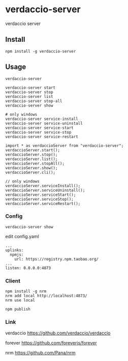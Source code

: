 # verdaccio-server

verdaccio server

## Install

```
npm install -g verdaccio-server
```

## Usage

```
verdaccio-server
```

```
verdaccio-server start
verdaccio-server stop
verdaccio-server list
verdaccio-server stop-all
verdaccio-server show
```

```
# only windows
verdaccio-server service-install
verdaccio-server service-uninstall
verdaccio-server service-start
verdaccio-server service-stop
verdaccio-server service-restart
```

```
import * as verdaccioServer from "verdaccio-server";
verdaccioServer.start();
verdaccioServer.stop();
verdaccioServer.list();
verdaccioServer.stopAll();
verdaccioServer.show();
verdaccioServer.cli();
```

```
// only windows
verdaccioServer.serviceInstall();
verdaccioServer.serviceUninstall();
verdaccioServer.serviceStart();
verdaccioServer.serviceStop();
verdaccioServer.serviceRestart();
```

### Config

```
verdaccio-server show
```
edit config.yaml

```
...
uplinks:
  npmjs:
    url: https://registry.npm.taobao.org/
...
listen: 0.0.0.0:4873
```

### Client

```
npm install -g nrm
nrm add local http://localhost:4873/
nrm use local
```

```
npm publish
```

### Link

verdaccio
https://github.com/verdaccio/verdaccio

forever
https://github.com/foreverjs/forever

nrm
https://github.com/Pana/nrm